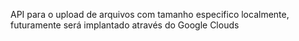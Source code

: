 API para o upload de arquivos com tamanho especifico localmente, futuramente será implantado através do Google Clouds
